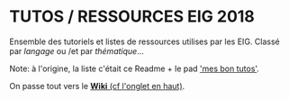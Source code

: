 # TUTOS / RESSOURCES EIG 2018

Ensemble des tutoriels et listes de ressources utilises par les EIG.
Classé par _langage_ ou /et par _thématique_...

Note: à l'origine, la liste c'était ce Readme + le pad ['mes bon tutos'](https://bimestriel.framapad.org/p/tutoseig2018). 

On passe tout vers le
[**Wiki** (cf l'onglet en haut)](https://github.com/entrepreneur-interet-general/tutos-2018/wiki).
